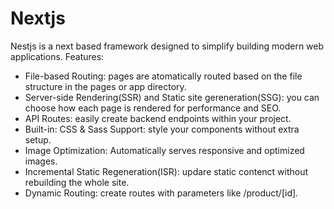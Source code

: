 # Nextjs

Nestjs is a next based framework designed to simplify building modern web applications. Features:

- File-based Routing: pages are atomatically routed based on the file structure in the pages or app directory.
- Server-side Rendering(SSR) and Static site gereneration(SSG): you can choose how each page is rendered for performance and SEO.
- API Routes: easily create backend endpoints within your project.
- Built-in: CSS & Sass Support: style your components without extra setup.
- Image Optimization: Automatically serves responsive and optimized images.
- Incremental Static Regeneration(ISR): updare static contenct without rebuilding the whole site.
- Dynamic Routing: create routes with parameters like /product/[id].